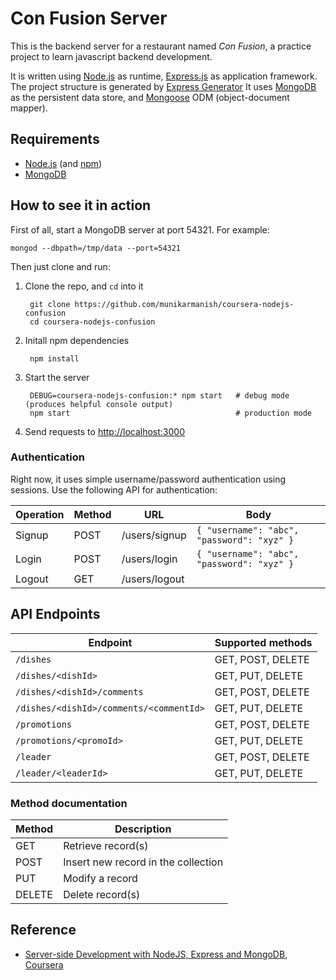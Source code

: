 # Con Fusion Server

This is the backend server for a restaurant named _Con Fusion_,
a practice project to learn javascript backend development.

It is written using
[Node.js](https://nodejs.org) as runtime,
[Express.js](https://expressjs.com) as application framework.
The project structure is generated by
[Express Generator](https://expressjs.com/en/starter/generator.html)
It uses [MongoDB](https://mongodb.com) as the persistent data store,
and [Mongoose](https://mongoosejs.com) ODM (object-document mapper).

## Requirements

- [Node.js](https://nodejs.org) (and [npm](https://npmjs.com))
- [MongoDB](https://mongodb.com)

## How to see it in action

First of all, start a MongoDB server at port 54321. For example:

    mongod --dbpath=/tmp/data --port=54321

Then just clone and run:

1. Clone the repo, and `cd` into it

        git clone https://github.com/munikarmanish/coursera-nodejs-confusion
        cd coursera-nodejs-confusion

2. Initall npm dependencies

        npm install

3. Start the server

        DEBUG=coursera-nodejs-confusion:* npm start   # debug mode (produces helpful console output)
        npm start                                     # production mode

4. Send requests to [http://localhost:3000](http://localhost:3000)

### Authentication

Right now, it uses simple username/password authentication using sessions. Use the following API for authentication:

Operation | Method | URL | Body
--- | --- | --- | ---
Signup | POST | /users/signup | `{ "username": "abc", "password": "xyz" }`
Login | POST | /users/login | `{ "username": "abc", "password": "xyz" }`
Logout | GET | /users/logout |

## API Endpoints

Endpoint | Supported methods
--- | ---
`/dishes` | GET, POST, DELETE
`/dishes/<dishId>` | GET, PUT, DELETE
`/dishes/<dishId>/comments` | GET, POST, DELETE
`/dishes/<dishId>/comments/<commentId>` | GET, PUT, DELETE
`/promotions` | GET, POST, DELETE
`/promotions/<promoId>` | GET, PUT, DELETE
`/leader` | GET, POST, DELETE
`/leader/<leaderId>` | GET, PUT, DELETE

### Method documentation

Method | Description
--- | ---
GET | Retrieve record(s)
POST | Insert new record in the collection
PUT | Modify a record
DELETE | Delete record(s)

## Reference

- [Server-side Development with NodeJS, Express and MongoDB, Coursera](https://www.coursera.org/learn/server-side-nodejs)
